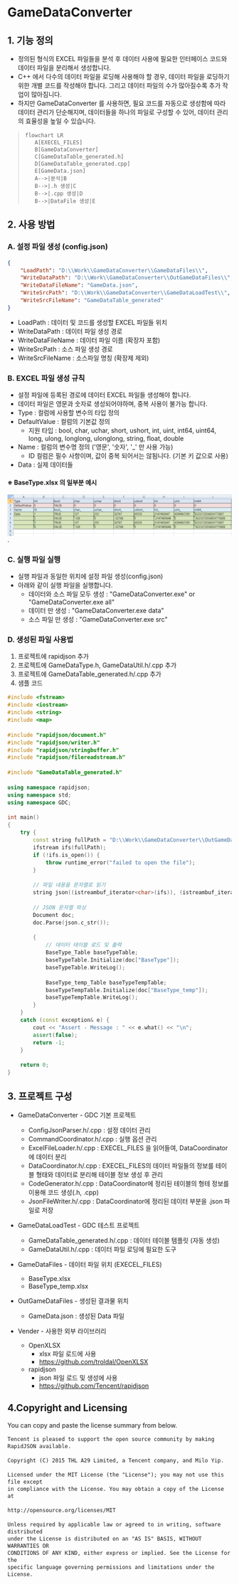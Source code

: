 # GameDataConverter

## 1. 기능 정의
- 정의된 형식의 EXCEL 파일들을 분석 후 데이터 사용에 필요한 인터페이스 코드와 데이터 파일을 분리해서 생성합니다.
- C++ 에서 다수의 데이터 파일을 로딩해 사용해야 할 경우, 데이터 파일을 로딩하기 위한 개별 코드를 작성해야 합니다. 그리고 데이터 파일의 수가 많아질수록 추가 작업이 많아짐니다.
- 하지만 GameDataConverter 를 사용하면, 필요 코드를 자동으로 생성함에 따라 데이터 관리가 단순해지며, 데이터들을 하나의 파일로 구성할 수 있어, 데이터 관리의 효율성을 높일 수 있습니다.

>```mermaid
>flowchart LR
>    A[EXECEL_FILES]
>    B[GameDataConverter]
>    C[GameDataTable_generated.h]
>    D[GameDataTable_generated.cpp]
>    E[GameData.json]
>    A-->|분석|B
>    B-->|.h 생성|C
>    B-->|.cpp 생성|D
>    B-->|DataFile 생성|E
>```


## 2. 사용 방법
### A. 설정 파일 생성 (config.json)
```json
{
    "LoadPath": "D:\\Work\\GameDataConverter\\GameDataFiles\\",
    "WriteDataPath": "D:\\Work\\GameDataConverter\\OutGameDataFiles\\",
    "WriteDataFileName": "GameData.json",
    "WriteSrcPath": "D:\\Work\\GameDataConverter\\GameDataLoadTest\\",
    "WriteSrcFileName": "GameDataTable_generated"
}
```
- LoadPath : 데이터 및 코드를 생성할 EXCEL 파일들 위치
- WriteDataPath : 데이터 파일 생성 경로
- WriteDataFileName : 데이터 파일 이름 (확장자 포함)
- WriteSrcPath : 소스 파일 생성 경로
- WriteSrcFileName : 소스파일 명칭 (확장제 제외)

### B. EXCEL 파일 생성 규칙
- 설정 파일에 등록된 경로에 데이터 EXCEL 파일들 생성해야 합니다.
- 데이터 파일은 영문과 숫자로 생성되어야하며, 중복 사용이 불가능 합니다.
- Type : 컬럼에 사용할 변수의 타입 정의
- DefaultValue : 컬럼의 기본값 정의
    - 지원 타입 : bool, char, uchar, short, ushort, int, uint, int64, uint64, long, ulong, longlong, ulonglong, string, float, double
- Name : 컬럼의 변수명 정의 ('영문', '숫자', '_' 만 사용 가능)
  - ID 컬럼은 필수 사항이며, 값이 중복 되어서는 않됨니다. (기본 키 값으로 사용)
- Data : 실제 데이터들

#### ※ BaseType.xlsx 의 일부분 예시
<img align="left" src="./BaseType_xlsx.png"> </img>
.

### C. 실행 파일 실행
- 실행 파일과 동일한 위치에 설정 파일 생성(config.json)
- 아래와 같이 실행 파일을 실행합니다.
  - 데이터와 소스 파일 모두 생성 : "GameDataConverter.exe" or "GameDataConverter.exe all"
  - 데이터 만 생성 : "GameDataConverter.exe data"
  - 소스 파일 만 생성 : "GameDataConverter.exe src"

### D. 생성된 파일 사용법
  1. 프로젝트에 rapidjson 추가
  2. 프로젝트에 GameDataType.h, GameDataUtil.h/.cpp 추가
  3. 프로젝트에 GameDataTable_generated.h/.cpp 추가
  4. 샘플 코드

``` cpp
#include <fstream>
#include <iostream>
#include <string>
#include <map>

#include "rapidjson/document.h"
#include "rapidjson/writer.h"
#include "rapidjson/stringbuffer.h"
#include "rapidjson/filereadstream.h"

#include "GameDataTable_generated.h"

using namespace rapidjson;
using namespace std;
using namespace GDC;

int main()
{
    try {
        const string fullPath = "D:\\Work\\GameDataConverter\\OutGameDataFiles\\GameData.json";
        ifstream ifs(fullPath);
        if (!ifs.is_open()) {
            throw runtime_error("failed to open the file");
        }

        // 파일 내용을 문자열로 읽기
        string json((istreambuf_iterator<char>(ifs)), (istreambuf_iterator<char>()));

        // JSON 문자열 파싱
        Document doc;
        doc.Parse(json.c_str());

        {
            // 데이터 테이블 로드 및 출력
            BaseType_Table baseTypeTable;
            baseTypeTable.Initialize(doc["BaseType"]);
            baseTypeTable.WriteLog();

            BaseType_temp_Table baseTypeTempTable;
            baseTypeTempTable.Initialize(doc["BaseType_temp"]);
            baseTypeTempTable.WriteLog();
        }
	}
    catch (const exception& e) {
        cout << "Assert - Message : " << e.what() << "\n";
        assert(false);
		return -1;
	}

    return 0;
}
```

## 3. 프로젝트 구성
- GameDataConverter - GDC 기본 프로젝트
    - ConfigJsonParser.h/.cpp : 설정 데이터 관리
    - CommandCoordinator.h/.cpp : 실행 옵션 관리
    - ExcelFileLoader.h/.cpp : EXECEL_FILES 을 읽어들여, DataCoordinator에 데이터 분리
    - DataCoordinator.h/.cpp : EXECEL_FILES의 데이터 파일들의 정보를 테이블 형태와 데이터로 분리해 테이블 정보 생성 후 관리    
    - CodeGenerator.h/.cpp : DataCoordinator에 정리된 테이블의 형테 정보를 이용해 코드 생성(.h, .cpp)
    - JsonFileWriter.h/.cpp : DataCoordinator에 정리된 데이터 부분을 .json 파일로 저장

- GameDataLoadTest - GDC 테스트 프로젝트
    - GameDataTable_generated.h/.cpp   : 데이터 테이블 템플릿 (자동 생성)
    - GameDataUtil.h/.cpp : 데이터 파일 로딩에 필요한 도구

- GameDataFiles - 데이터 파일 위치 (EXECEL_FILES)
    - BaseType.xlsx
    - BaseType_temp.xlsx
     
- OutGameDataFiles - 생성된 결과물 위치
    - GameData.json : 생성된 Data 파일
  
- Vender - 사용한 외부 라이브러리
    - OpenXLSX 
      - xlsx 파일 로드에 사용
      - https://github.com/troldal/OpenXLSX
    - rapidjson 
      -  json 파일 로드 및 생성에 사용
      -  https://github.com/Tencent/rapidjson

## 4.Copyright and Licensing

You can copy and paste the license summary from below.

```
Tencent is pleased to support the open source community by making RapidJSON available.

Copyright (C) 2015 THL A29 Limited, a Tencent company, and Milo Yip.

Licensed under the MIT License (the "License"); you may not use this file except
in compliance with the License. You may obtain a copy of the License at

http://opensource.org/licenses/MIT

Unless required by applicable law or agreed to in writing, software distributed 
under the License is distributed on an "AS IS" BASIS, WITHOUT WARRANTIES OR 
CONDITIONS OF ANY KIND, either express or implied. See the License for the 
specific language governing permissions and limitations under the License.